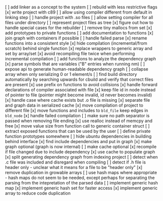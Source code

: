[ ] add linker as a concept to the system
[ ] rebuild with less restrictive flags
[x] write project with c89
[ ] allow using compiler different from default in linking step
[ ] handle project with .so files
[ ] allow setting compiler for all files under directory
[ ] represent project files as tree
[x] figure out how to handle special cases for the rebuilder
[ ] remove tiny mallocs from set
[x] add prototypes to private functions
[ ] add documentation to functions
[x] join graph with containers if possible
[ ] handle failed parse
[x] rename functions into a consistent style
[x] hide compilation (incremental/from scratch) behind single function
[x] replace wrappers to generic array and set by array/set
[x] avoid recompiling file twice when performing incremental compilation
[ ] add functions to analyze the dependency graph
[x] parse symbols that are variables ("B" entries when running nm)
[ ] expose api to generate human-readable dependency graph
[ ] collapse array when only serializing 0 or 1 element/s
[ ] find build directory automatically by searching upwards for cbuild and verify that correct files are present
[x] use prefix on functions to avoid collisions
[x] handle forward declarations of compiler associated with file
[x] keep file id in node instead of pointer to file (pointer might become invalid, id never becomes invalid)
[x] handle case where cache exists but .o file is missing
[x] separate file and graph data in serialized cache
[x] move compilation of project to different file
[x] move functions and includes to `bld_file` keep edges in `bld_node`
[x] handle failed compilation
[ ] make sure no path separator is passed when removing file ending
[x] use realloc instead of memcpy and free
[x] move value size from function call to generic container struct
[ ] extract exposed functions that can be used by the user
[ ] define private function prototypes somewhere
[ ] hide ubuntu dependencies in building behind interface
[x] find include dependencies and put in graph
[x] make graph optional (graph is now internal)
[ ] make cache optional
[x] recompile if file changed due to include dependency
[x] use cache to populate graph
[x] split generating dependency graph from indexing project
[ ] detect when .c file was included and disregard when compiling
[ ] detect if .h file is header only
    - unclear what it means for a file to be "header only"
[x] remove duplication in growable arrays
[ ] use hash maps where appropriate
    - hash maps do not seem to be needed, except perhaps for separating the parsing from the intepretation of the parsed data
[ ] implement generic hash map
[x] implement generic hash set for faster access
[x] implement generic array to reduce code duplication

